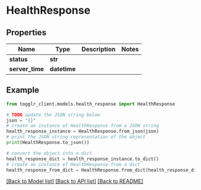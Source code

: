 # HealthResponse


## Properties

Name | Type | Description | Notes
------------ | ------------- | ------------- | -------------
**status** | **str** |  | 
**server_time** | **datetime** |  | 

## Example

```python
from togglr_client.models.health_response import HealthResponse

# TODO update the JSON string below
json = "{}"
# create an instance of HealthResponse from a JSON string
health_response_instance = HealthResponse.from_json(json)
# print the JSON string representation of the object
print(HealthResponse.to_json())

# convert the object into a dict
health_response_dict = health_response_instance.to_dict()
# create an instance of HealthResponse from a dict
health_response_from_dict = HealthResponse.from_dict(health_response_dict)
```
[[Back to Model list]](../README.md#documentation-for-models) [[Back to API list]](../README.md#documentation-for-api-endpoints) [[Back to README]](../README.md)



